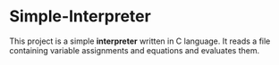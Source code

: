 # Simple-Interpreter
This project is a simple **interpreter** written in C language. It reads a file containing variable assignments and equations and evaluates them.
